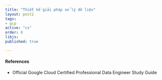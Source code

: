 ```yaml
---
title: "Thiết kế giải pháp xử lý dữ liệu"
layout: post2
tags:
- gcp
active: "cs"
order: 8
libjs: 
published: true

---
```

<script>
   
var data1 = 
{"nodeData":{"id":"root","topic":"Thiết kế giải pháp xử lý dữ liệu","root":true,"children":[{"topic":"Thiết kế cơ sở hạ tầng","id":"5b8736fed0358e01","direction":0,"expanded":true,"children":[{"topic":"Chọn cơ sở hạ tầng","id":"5b873cd0423d20dd","expanded":true,"children":[{"topic":"Compute Engine\n","id":"5b87afec322daea0"},{"topic":"Kubernetes Engine","id":"5b87bd8d3a86da55"},{"topic":"App Engine \n","id":"5b87e5d4bf5f1a2f"},{"topic":"Cloud Functions\n","id":"5b8802653540fe01"}]},{"topic":"Cân nhắc","id":"5b88e56fa9da3ce7","expanded":true,"children":[{"topic":"Tính sẵn có","id":"5b88ee1c2a0f400d"},{"topic":"Độ tin cậy","id":"5b88f0dfa04e98c7"},{"topic":"Khả năng mở rộng","id":"5b88f320afe6452b"}]},{"topic":"Hybrid Cloud and Edge Computing","id":"5b88fa352f668161"}]},{"topic":"Thiết kế <br> xử lý phân tán","id":"5b89059a22c655e4","direction":1,"expanded":true,"children":[{"topic":"Distributed Processing: <br>Messaging","id":"5b8909beabe32b2c","expanded":true,"children":[{"topic":"Message Brokers\n","id":"5b891466aa8f1c6a","show":"Môi giới thông điệp là các dịch vụ cung cấp ba <br> loại chức năng: xác thực thông điệp, chuyển <br> đổi thông điệp và định tuyến."},{"topic":"Message Queues","id":"5b893f30aabf59a8","show":"Hàng đợi tin nhắn được sử dụng để kích hoạt giao <br> tiếp không đồng bộ giữa các quá trình. "},{"topic":"Event Processing Models\n","id":"5b895ddaa8c14ed1","show":"Cần có cơ xử lý các sự kiện tin nhắn. Ví dụ: một <br> số tin nhắn có thể bị trì hoãn và không được gửi..."}]},{"topic":"Distributed Processing:<br> Services","id":"5b890e4ea47989ba","expanded":true,"children":[{"topic":"Service-Oriented Architectures\n","id":"5b89db2d00055284","show":"Các dịch vụ là độc lập và không cần biết bất cứ <br> điều gì về các dịch vụ khác ngoại trừ đủ để <br> chuyển tin nhắn."},{"topic":"Microservices","id":"5b89eac19c885468","show":"Microservices được thiết kế để triển khai kết hợp <br> với nhau triển khai một tính năng."},{"topic":"Serverless Functions\n","id":"5b89fcc498f620c8","show":"Với các chức năng không có máy chủ, mã triển khai <br> một chức năng có thể được triển khai trên <br> PaaS, chẳng hạn như Google Cloud Functions, <br> mà không cần phải định cấu hình containers."}]}]},{"topic":"Di chuyển Kho dữ liệu","id":"5b8a8963141b6de0","direction":0,"expanded":true,"children":[{"topic":"Đánh giá hiện trạng<br> của kho dữ liệu","id":"5b8a933b00822618","expanded":true,"children":[{"topic":"Yêu cầu kỹ thuật","id":"5b8aa46b871a8cc2"},{"topic":"Lợi ích kinh doanh","id":"5b8aa7540c4a723e"}]},{"topic":"Thiết kế trạng thái tương lai","id":"5b8a961e003af669"},{"topic":"Di chuyển dữ liệu, <br> kiểm soát truy cập <br>vào đám mây","id":"5b8a9cb10279e705","expanded":true,"children":[{"topic":"Khai thác các cơ hội hiện tại","id":"5b8ad305875b3758","show":"Khai thác các cơ hội hiện tại tập trung vào các <br> \ntrường hợp sử dụng chứng minh giá trị kinh doanh rõ ràng."},{"topic":"Di chuyển dữ liệu đã phân tích trước tiên","id":"5b8ae82d78d481a7","show":"Thường là dữ liệu ưu tiên việc đọc"},{"topic":"Tập trung vào trải nghiệm người dùng","id":"5b8b045a751f56d5"},{"topic":"Ưu tiên các trường hợp sử dụng rủi ro thấp","id":"5b8b07af08f2986a"}]},{"topic":"Kiểm tra kho dữ liệu sau khi di chuyển","id":"5b8a9eee044e1b2c"}]},{"topic":"Giám sát tài nguyên xử lý","id":"5b8cd30aea1c5e48","direction":1,"expanded":true,"children":[{"topic":"Stackdriver Monitoring\n","id":"5b8cd6bedafb844b","show":"Giám sát Stackdriver thu thập các số liệu về hiệu<br> suất của các ứng dụng và tài nguyên cơ sở hạ tầng."},{"topic":"Stackdriver Logging\n","id":"5b8cddc05f91c6be","show":"Stackdriver Logging là một dịch vụ được sử dụng để<br> lưu trữ và tìm kiếm dữ liệu nhật ký về các<br> sự kiện trong cơ sở hạ tầng và ứng dụng."},{"topic":"Stackdriver Trace\n","id":"5b8ce4ad5c532512","show":"Stackdriver Trace là một hệ thống theo dõi phân <br> tán được thiết kế để thu thập dữ liệu về thời<br> gian xử lý các yêu cầu đến Services."}]},{"topic":"Bảo mật và tuân thủ <br> pháp luật","id":"5b8e96785310b427","direction":0,"expanded":true,"children":[{"topic":"Quản lý danh tính và quyền truy cập","id":"5b8e9f3941a204b9"},{"topic":"Bảo mật dữ liệu, <br> bao gồm mã hóa <br>và quản lý khóa","id":"5b8ea5334efb7258"},{"topic":"Data Loss Prevention","id":"5b8f0519b87ac70e"},{"topic":"Tuân thủ pháp luật","id":"5b8f09f131940a2e"}]},{"topic":"Ngoài ra dữ liệu có<br> thể được vận <br>hành theo một số cách","id":"5b92afdd70744333","direction":1,"expanded":true,"children":[{"topic":"Cataloged","id":"5b92d038ff80c01c","show":"GCP Data Catalog"},{"topic":"Preprocessed ","id":"5b92dbe1f5072255","show":"GCP Dataprep"},{"topic":"Visualized","id":"5b92de97e1ba2ad6","show":"GCP  Data Studio"},{"topic":"Explored","id":"5b92e3bbe6a83384","show":"Cloud Datalab"}]}],"expanded":true,"tags":[]},"linkData":{}}
</script>

#### References
- Official Google Cloud Certified Professional Data Engineer Study Guide



